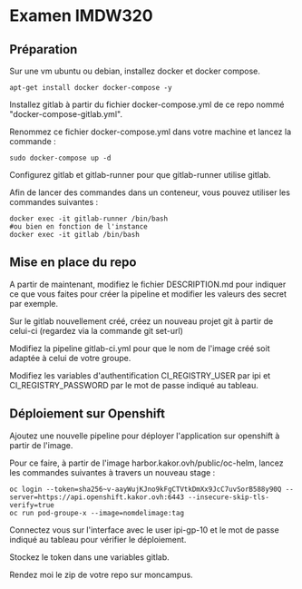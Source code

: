 # Examen IMDW320

## Préparation 

Sur une vm ubuntu ou debian, installez docker et docker compose. 

```apt-get install docker docker-compose -y```

Installez gitlab à partir du fichier docker-compose.yml de ce repo nommé "docker-compose-gitlab.yml".

Renommez ce fichier docker-compose.yml dans votre machine et lancez la commande :

```sudo docker-compose up -d```

Configurez gitlab et gitlab-runner pour que gitlab-runner utilise gitlab.

Afin de lancer des commandes dans un conteneur, vous pouvez utiliser les commandes suivantes :

```
docker exec -it gitlab-runner /bin/bash
#ou bien en fonction de l'instance
docker exec -it gitlab /bin/bash
```

## Mise en place du repo 

A partir de maintenant, modifiez le fichier DESCRIPTION.md pour indiquer ce que vous faites pour créer la pipeline et modifier les valeurs des secret par exemple. 

Sur le gitlab nouvellement créé, créez un nouveau projet git à partir de celui-ci (regardez via la commande git set-url)

Modifiez la pipeline gitlab-ci.yml pour que le nom de l'image créé soit adaptée à celui de votre groupe. 

Modifiez les variables d'authentification CI_REGISTRY_USER par ipi et CI_REGISTRY_PASSWORD par le mot de passe indiqué au tableau. 

## Déploiement sur Openshift 

Ajoutez une nouvelle pipeline pour déployer l'application sur openshift à partir de l'image. 

Pour ce faire, à partir de l'image harbor.kakor.ovh/public/oc-helm, lancez les commandes suivantes à travers un nouveau stage :

```
oc login --token=sha256~v-aayWujKJno9kFgCTVtkDmXx9JcC7uvSorB588y90Q --server=https://api.openshift.kakor.ovh:6443 --insecure-skip-tls-verify=true
oc run pod-groupe-x --image=nomdelimage:tag
```

Connectez vous sur l'interface avec le user ipi-gp-10 et le mot de passe indiqué au tableau pour vérifier le déploiement. 

Stockez le token dans une variables gitlab. 

Rendez moi le zip de votre repo sur moncampus. 